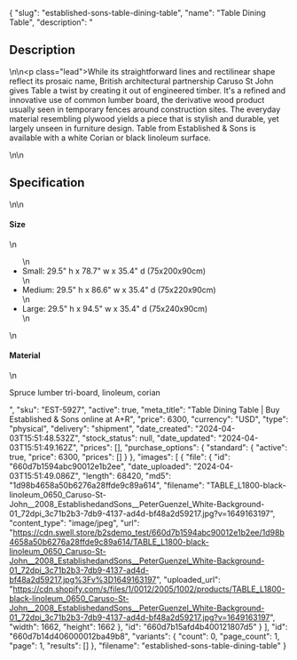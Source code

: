 {
  "slug": "established-sons-table-dining-table",
  "name": "Table Dining Table",
  "description": "<h2>Description</h2>\n<!-- split -->\n<p class=\"lead\">While its straightforward lines and rectilinear shape reflect its prosaic name, British architectural partnership Caruso St John gives Table a twist by creating it out of engineered timber. It's a refined and innovative use of common lumber board, the derivative wood product usually seen in temporary fences around construction sites. The everyday material resembling plywood yields a piece that is stylish and durable, yet largely unseen in furniture design. Table from Established &amp; Sons is available with a white Corian or black linoleum surface.</p>\n<!-- split -->\n<h2>Specification</h2>\n<!-- split -->\n<h4>Size</h4>\n<ul>\n<li>Small: 29.5\" h x 78.7\" w x 35.4\" d (75x200x90cm)</li>\n<li>Medium: 29.5\" h x 86.6\" w x 35.4\" d (75x220x90cm)</li>\n<li>Large: 29.5\" h x 94.5\" w x 35.4\" d (75x240x90cm)</li>\n</ul>\n<h4>Material</h4>\n<p>Spruce lumber tri-board, linoleum, corian</p>",
  "sku": "EST-5927",
  "active": true,
  "meta_title": "Table Dining Table | Buy Established & Sons online at A+R",
  "price": 6300,
  "currency": "USD",
  "type": "physical",
  "delivery": "shipment",
  "date_created": "2024-04-03T15:51:48.532Z",
  "stock_status": null,
  "date_updated": "2024-04-03T15:51:49.162Z",
  "prices": [],
  "purchase_options": {
    "standard": {
      "active": true,
      "price": 6300,
      "prices": []
    }
  },
  "images": [
    {
      "file": {
        "id": "660d7b1594abc90012e1b2ee",
        "date_uploaded": "2024-04-03T15:51:49.086Z",
        "length": 68420,
        "md5": "1d98b4658a50b6276a28ffde9c89a614",
        "filename": "TABLE_L1800-black-linoleum_0650_Caruso-St-John__2008_EstablishedandSons__PeterGuenzel_White-Background-01_72dpi_3c71b2b3-7db9-4137-ad4d-bf48a2d59217.jpg?v=1649163197",
        "content_type": "image/jpeg",
        "url": "https://cdn.swell.store/b2sdemo_test/660d7b1594abc90012e1b2ee/1d98b4658a50b6276a28ffde9c89a614/TABLE_L1800-black-linoleum_0650_Caruso-St-John__2008_EstablishedandSons__PeterGuenzel_White-Background-01_72dpi_3c71b2b3-7db9-4137-ad4d-bf48a2d59217.jpg%3Fv%3D1649163197",
        "uploaded_url": "https://cdn.shopify.com/s/files/1/0012/2005/1002/products/TABLE_L1800-black-linoleum_0650_Caruso-St-John__2008_EstablishedandSons__PeterGuenzel_White-Background-01_72dpi_3c71b2b3-7db9-4137-ad4d-bf48a2d59217.jpg?v=1649163197",
        "width": 1662,
        "height": 1662
      },
      "id": "660d7b15afd4b400121807d5"
    }
  ],
  "id": "660d7b14d406000012ba49b8",
  "variants": {
    "count": 0,
    "page_count": 1,
    "page": 1,
    "results": []
  },
  "filename": "established-sons-table-dining-table"
}